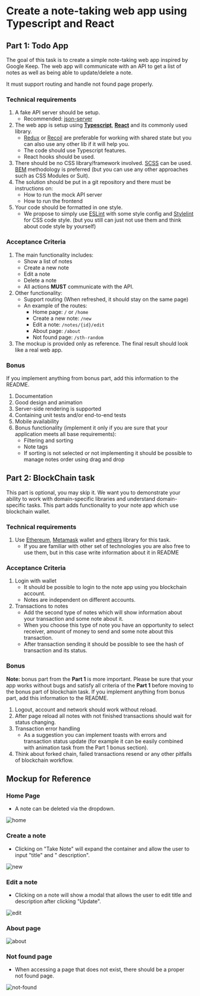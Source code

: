 # Create a note-taking web app using Typescript and React

## Part 1: Todo App

The goal of this task is to create a simple note-taking web app inspired by Google Keep. The web app
will communicate with an API to get a list of notes as well as being able to update/delete a note.

It must support routing and handle not found page properly.

### Technical requirements

1. A fake API server should be setup.
    - Recommended: [json-server](https://github.com/typicode/json-server)
2. The web app is setup using [__Typescript__](https://www.typescriptlang.org/),
   [__React__](https://reactjs.org/) and its commonly used library.
    - [Redux](https://redux.js.org/) or [Recoil](https://recoiljs.org/) are preferable for working
      with shared state but you can also use any other lib if it will help you.
    - The code should use Typescript features.
    - React hooks should be used.
3. There should be no CSS library/framework involved. [SCSS](https://sass-lang.com/) can be used.
   [BEM](https://en.bem.info/) methodology is preferred (but you can use any other approaches such
   as CSS Modules or Suit).
4. The solution should be put in a git repository and there must be instructions on:
    - How to run the mock API server
    - How to run the frontend
5. Your code should be formatted in one style.
    - We propose to simply use [ESLint](https://eslint.org/) with some style config and
      [Stylelint](https://www.npmjs.com/package/stylelint) for CSS code style. (but you still can
      just not use them and think about code style by yourself)

### Acceptance Criteria

1. The main functionality includes:
    - Show a list of notes
    - Create a new note
    - Edit a note
    - Delete a note
    - All actions __MUST__ communicate with the API.
2. Other functionality:
    - Support routing (When refreshed, it should stay on the same page)
    - An example of the routes:
        - Home page: `/` or `/home`
        - Create a new note: `/new`
        - Edit a note: `/notes/{id}/edit`
        - About page: `/about`
        - Not found page: `/sth-random`
3. The mockup is provided only as reference. The final result should look like a real web app.

### Bonus

If you implement anything from bonus part, add this information to the README.

1. Documentation
2. Good design and animation
3. Server-side rendering is supported
4. Containing unit tests and/or end-to-end tests
5. Mobile availability
6. Bonus functionality (implement it only if you are sure that your application meets all base
   requirements):
    - Filtering and sorting
    - Note tags
    - If sorting is not selected or not implementing it should be possible to manage notes order
      using drag and drop

## Part 2: BlockChain task

This part is optional, you may skip it.
We want you to demonstrate your ability to work with domain-specific
libraries and understand domain-specific tasks. This part adds
functionality to your note app which use blockchain wallet.

### Technical requirements

1. Use [Ethereum](https://ethereum.org/en/), [Metamask](https://metamask.io/) wallet
   and [ethers](https://www.npmjs.com/package/ethers) library for this task.
    - If you are familiar with other set of technologies you are also free to use them, but in this
      case write information about it in README

### Acceptance Criteria

1. Login with wallet
    - It should be possible to login to the note app using you blockchain account.
    - Notes are independent on different accounts.
2. Transactions to notes
    - Add the second type of notes which will show information about your transaction and some note
      about it.
    - When you choose this type of note you have an opportunity to select receiver, amount of money
      to send and some note about this transaction.
    - After transaction sending it should be possible to see the hash of transaction and its status.

### Bonus

__Note:__ bonus part from the __Part 1__ is more important. Please be sure that your app works
without bugs and satisfy all criteria of the __Part 1__ before moving to the bonus part of
blockchain task. If you implement anything from bonus part, add this information to the README.

1. Logout, account and network should work without reload.
2. After page reload all notes with not finished transactions should wait for status changing.
3. Transaction error handling
    - As a suggestion you can implement toasts with errors and transaction status update (for
      example it can be easily combined with animation task from the Part 1 bonus section).
4. Think about forked chain, failed transactions resend or any other pitfalls of blockchain
   workflow.

## Mockup for Reference

### Home Page

- A note can be deleted via the dropdown.

![home](assets/home.png)

### Create a note

- Clicking on "Take Note" will expand the container and allow the user to input "title" and "
  description".

![new](assets/new.png)

### Edit a note

- Clicking on a note will show a modal that allows the user to edit title and description after
  clicking "Update".

![edit](assets/edit.png)

### About page

![about](assets/about.png)

### Not found page

- When accessing a page that does not exist, there should be a proper not found page.

![not-found](assets/not-found.png)
